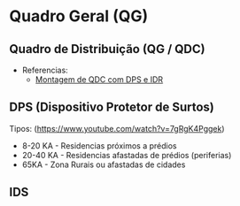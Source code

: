 # Quadro Geral (QG)

## Quadro de Distribuição (QG / QDC)

- Referencias: 
    * [Montagem de QDC com DPS e IDR](https://www.youtube.com/watch?v=4avlmLXbtac)


## DPS (Dispositivo Protetor de Surtos)

Tipos: (https://www.youtube.com/watch?v=7gRgK4Pggek)
* 8-20 KA - Residencias próximos a prédios
* 20-40 KA - Residencias afastadas de prédios (periferias)
* 65KA - Zona Rurais ou afastadas de cidades


## IDS